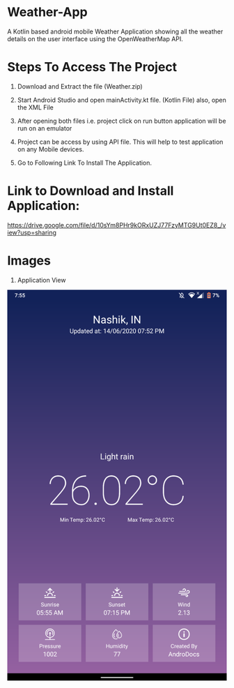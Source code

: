 # Weather-App
A Kotlin based android mobile Weather Application showing all the weather details on the user interface using the OpenWeatherMap API.

# Steps To Access The Project

1) Download and Extract the file (Weather.zip)

2) Start Android Studio and open mainActivity.kt file. (Kotlin File) also, open the XML File

3) After opening both files i.e. project click on run button application will be run on an emulator

4) Project can be access by using API file. This will help to test application on any Mobile devices.

5) Go to Following Link To Install The Application. 

# Link to Download and Install Application:
 https://drive.google.com/file/d/10sYm8PHr9kORxUZJ77FzyMTG9Ut0EZ8_/view?usp=sharing
 
# Images 
1) Application View

![](Images/1.png)
